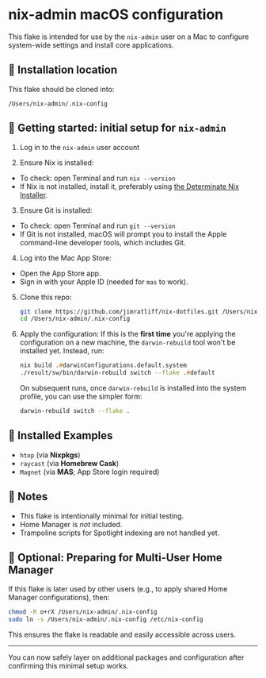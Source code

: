 # nix-admin macOS configuration

This flake is intended for use by the `nix-admin` user on a Mac to configure system-wide settings and install core applications.

## 📁 Installation location

This flake should be cloned into:

```
/Users/nix-admin/.nix-config
```

## 🚀 Getting started: initial setup for `nix-admin`

1. Log in to the `nix-admin` user account

2. Ensure Nix is installed:
  - To check: open Terminal and run `nix --version`
  - If Nix is not installed, install it, preferably using [the Determinate Nix Installer](https://zero-to-nix.com/concepts/nix-installer/).
  
3. Ensure Git is installed:
  - To check: open Terminal and run `git --version`
  - If Git is not installed, macOS will prompt you to install the Apple command-line developer tools, which includes Git.

4. Log into the Mac App Store:
  - Open the App Store app.
  - Sign in with your Apple ID (needed for `mas` to work).

5. Clone this repo:
   ```zsh
   git clone https://github.com/jimratliff/nix-dotfiles.git /Users/nix-admin/.nix-config
   cd /Users/nix-admin/.nix-config
   ```

6. Apply the configuration:
   If this is the **first time** you're applying the configuration on a new machine, the `darwin-rebuild` tool won't be installed yet. Instead, run:
   ```zsh
   nix build .#darwinConfigurations.default.system
   ./result/sw/bin/darwin-rebuild switch --flake .#default
   ```
   On subsequent runs, once `darwin-rebuild` is installed into the system profile, you can use the simpler form:
   ```zsh
   darwin-rebuild switch --flake .
   ```

## 🧪 Installed Examples

* `htop` (via **Nixpkgs**)
* `raycast` (via **Homebrew Cask**)
* `Magnet` (via **MAS**; App Store login required)

## 🧼 Notes

* This flake is intentionally minimal for initial testing.
* Home Manager is *not* included.
* Trampoline scripts for Spotlight indexing are not handled yet.

## 🔄 Optional: Preparing for Multi-User Home Manager
If this flake is later used by other users (e.g., to apply shared Home Manager configurations), then:
```zsh
chmod -R o+rX /Users/nix-admin/.nix-config
sudo ln -s /Users/nix-admin/.nix-config /etc/nix-config
```

This ensures the flake is readable and easily accessible across users.

---

You can now safely layer on additional packages and configuration after confirming this minimal setup works.
